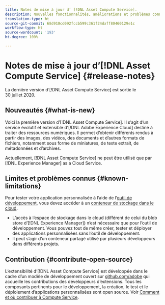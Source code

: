 ```yaml
---
title: Notes de mise à jour d’ [!DNL Asset Compute Service].
description: Nouvelles fonctionnalités, améliorations et problèmes connus dans  [!DNL Asset Compute Service].
translation-type: ht
source-git-commit: 68d910cd092fccb599c361f24daff80460129e1c
workflow-type: ht
source-wordcount: '193'
ht-degree: 100%

---
```



# Notes de mise à jour d’[!DNL Asset Compute Service] {#release-notes}

La dernière version d’[!DNL Asset Compute Service] est sortie le 30 juillet 2020.

<!--

To test your custom applications with the [developer tool](https://github.com/adobe/asset-compute-devtool), you need access to a [cloud storage container](https://github.com/adobe/asset-compute-devtool#prerequisites). Currently, Adobe supports Azure Blob Storage and AWS S3.

>[!NOTE]
>
>Cloud storage access is only required for using the developer tool. You can still create, test and deploy custom applications with out using the developer tool.
-->

## Nouveautés {#what-is-new}

Voici la première version d’[!DNL Asset Compute Service]. Il s’agit d’un service évolutif et extensible d’[!DNL Adobe Experience Cloud] destiné à traiter des ressources numériques. Il permet d’obtenir différents rendus à partir des images, des vidéos, des documents et d’autres formats de fichiers, notamment sous forme de miniatures, de texte extrait, de métadonnées et d’archives.

Actuellement, [!DNL Asset Compute Service] ne peut être utilisé que par [!DNL Experience Manager] as a Cloud Service.

## Limites et problèmes connus {#known-limitations}

Pour tester votre application personnalisée à l’aide de l’[outil de développement](https://github.com/adobe/asset-compute-devtool), vous devez accéder à un [conteneur de stockage dans le cloud](https://github.com/adobe/asset-compute-devtool#prerequisites).

* L’accès à l’espace de stockage dans le cloud (différent de celui du blob store d’[!DNL Experience Manager]) n’est nécessaire que pour l’outil de développement. Vous pouvez tout de même créer, tester et déployer des applications personnalisées sans l’outil de développement.
* Il peut s’agir d’un conteneur partagé utilisé par plusieurs développeurs dans différents projets.

## Contribution {#contribute-open-source}

L’extensibilité d’[!DNL Asset Compute Service] est développée dans le cadre d’un modèle de développement ouvert sur [github.com/adobe](https://github.com/adobe) qui accueille les contributions des développeurs d’extensions. Tous les composants pertinents pour le développement, la création, le test et le déploiement d’applications personnalisées sont open source. Voir [Comment et où contribuer à Compute Service](contribute-to-compute-service.md).

<!-- **TBD:**
* Are we versioning the releases?
* Is there any compatibility information to be added? With Project Firefly versions, or AEMaaCS releases, or other offerings/integrations such as InDesign Server?
-->
